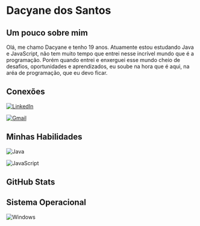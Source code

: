 # Dacyane dos Santos

## Um pouco sobre mim
Olá, me chamo Dacyane e tenho 19 anos. Atuamente estou estudando Java e JavaScript, não tem muito tempo que entrei nesse incrível mundo que é a programação. Porém quando entrei e enxerguei esse mundo cheio de desafios, oportunidades e aprendizados, eu soube na hora que é aqui, na aréa de programação, que eu devo ficar.

## Conexões 

[![LinkedIn](https://img.shields.io/badge/LinkedIn-7FE?style=for-the-badge&logo=linkedin&logoColor=white)](https://www.linkedin.com/in/dacyane-75a089230/)

[![Gmail](https://img.shields.io/badge/Gmail-7FE?style=for-the-badge&logo=gmail&logoColor=red)](mailto:dacy95s@gmail.com)


## Minhas Habilidades

![Java](https://img.shields.io/badge/Java-7FE?style=for-the-badge&logo=java)

![JavaScript](https://img.shields.io/badge/JavaScript-7FE?style=for-the-badge&logo=javascript&logoColor=black)


## GitHub Stats

## Sistema Operacional 

![Windows](https://img.shields.io/badge/Windows-7fe?style=for-the-badge&logo=windows&logoColor=2CA5E0)




